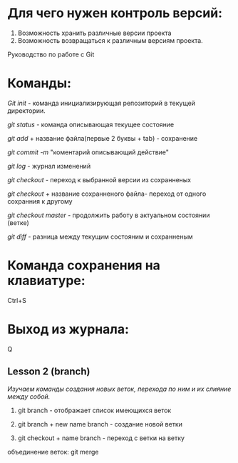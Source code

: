 # Для чего нужен контроль версий:

1. Возможность хранить различные версии проекта
2. Возможность возвращаться к различным версиям проекта.

Руководство по работе с Git

# Команды:

*Git init* - команда инициализирующая репозиторий в текущей директории.

*git status* - команда описывающая текущее состояние

*git add* + название файла(первые 2 буквы + tab) - сохранение

*git commit -m* "коментарий описывающий действие"

*git log* - журнал изменений

*git checkout* - переход к выбранной версии из сохранненых

*git checkout* + название сохранненого файла- переход от одного сохранния к другому

*git checkout master* - продолжить работу в актуальном состоянии (ветке)

*git diff* - разница между текущим состояним и сохранненым

# Команда сохранения на клавиатуре:
Ctrl+S

# Выход из журнала:
Q

## Lesson 2 (branch)

*Изучаем команды создания новых веток, перехода по ним и их слияние между собой.*

1. git branch -  отображает список имеющихся веток

2. git branch + new name branch - создание новой ветки

3. git checkout + name branch - переход с  ветки на ветку

объединение веток: git merge